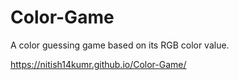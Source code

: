 # Color-Game
A color guessing game based on its RGB color value.

https://nitish14kumr.github.io/Color-Game/
